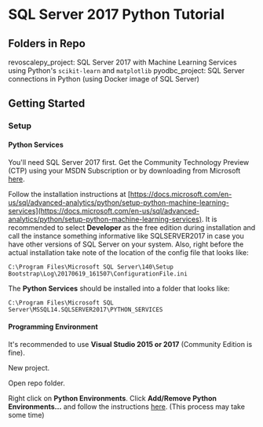 # SQL Server 2017 Python Tutorial

## Folders in Repo

revoscalepy_project:  SQL Server 2017 with Machine Learning Services using Python's `scikit-learn` and `matplotlib`
pyodbc_project:  SQL Server connections in Python (using Docker image of SQL Server)

## Getting Started

### Setup

#### Python Services

You'll need SQL Server 2017 first.  Get the Community Technology Preview (CTP) using your MSDN Subscription or by downloading from Microsoft [here](https://www.microsoft.com/en-us/sql-server/sql-server-2017).

Follow the installation instructions at [https://docs.microsoft.com/en-us/sql/advanced-analytics/python/setup-python-machine-learning-services](https://docs.microsoft.com/en-us/sql/advanced-analytics/python/setup-python-machine-learning-services).  It is recommended to select **Developer** as the free edition during installation and call the instance something informative like SQLSERVER2017 in case you have other versions of SQL Server on your system.  Also, right before the actual installation take note of the location of the config file that looks like:

    C:\Program Files\Microsoft SQL Server\140\Setup Bootstrap\Log\20170619_161507\ConfigurationFile.ini

The **Python Services** should be installed into a folder that looks like:

    C:\Program Files\Microsoft SQL Server\MSSQL14.SQLSERVER2017\PYTHON_SERVICES

#### Programming Environment

It's recommended to use **Visual Studio 2015 or 2017** (Community Edition is fine).

New project.

Open repo folder.

Right click on **Python Environments**.  Click **Add/Remove Python Environments...** and follow the instructions [here](https://docs.microsoft.com/en-us/visualstudio/python/python-environments#creating-an-environment-for-an-existing-interpreter).  (This process may take some time)

